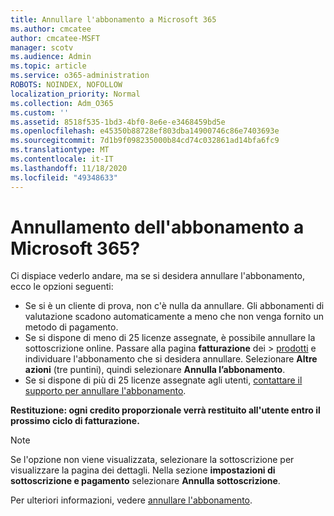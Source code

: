 ```yaml
---
title: Annullare l'abbonamento a Microsoft 365
ms.author: cmcatee
author: cmcatee-MSFT
manager: scotv
ms.audience: Admin
ms.topic: article
ms.service: o365-administration
ROBOTS: NOINDEX, NOFOLLOW
localization_priority: Normal
ms.collection: Adm_O365
ms.custom: ''
ms.assetid: 8518f535-1bd3-4bf0-8e6e-e3468459bd5e
ms.openlocfilehash: e45350b88728ef803dba14900746c86e7403693e
ms.sourcegitcommit: 7d1b9f098235000b84cd74c032861ad14bfa6fc9
ms.translationtype: MT
ms.contentlocale: it-IT
ms.lasthandoff: 11/18/2020
ms.locfileid: "49348633"
---
```

# <a name="canceling-your-microsoft-365-subscription"></a>Annullamento dell'abbonamento a Microsoft 365?

Ci dispiace vederlo andare, ma se si desidera annullare l'abbonamento, ecco le opzioni seguenti:
  
- Se si è un cliente di prova, non c'è nulla da annullare. Gli abbonamenti di valutazione scadono automaticamente a meno che non venga fornito un metodo di pagamento.
- Se si dispone di meno di 25 licenze assegnate, è possibile annullare la sottoscrizione online. Passare alla pagina **fatturazione** dei \> [prodotti](https://go.microsoft.com/fwlink/p/?linkid=842054) e individuare l'abbonamento che si desidera annullare. Selezionare **Altre azioni** (tre puntini), quindi selezionare **Annulla l’abbonamento**.
- Se si dispone di più di 25 licenze assegnate agli utenti, [contattare il supporto per annullare l'abbonamento](https://docs.microsoft.com/microsoft-365/admin/contact-support-for-business-products?view=o365-worldwide).

**Restituzione: ogni credito proporzionale verrà restituito all'utente entro il prossimo ciclo di fatturazione.**

> [!NOTE]
> Se l'opzione non viene visualizzata, selezionare la sottoscrizione per visualizzare la pagina dei dettagli. Nella sezione **impostazioni di sottoscrizione e pagamento** selezionare **Annulla sottoscrizione**.

Per ulteriori informazioni, vedere [annullare l'abbonamento](https://docs.microsoft.com/microsoft-365/commerce/subscriptions/cancel-your-subscription).